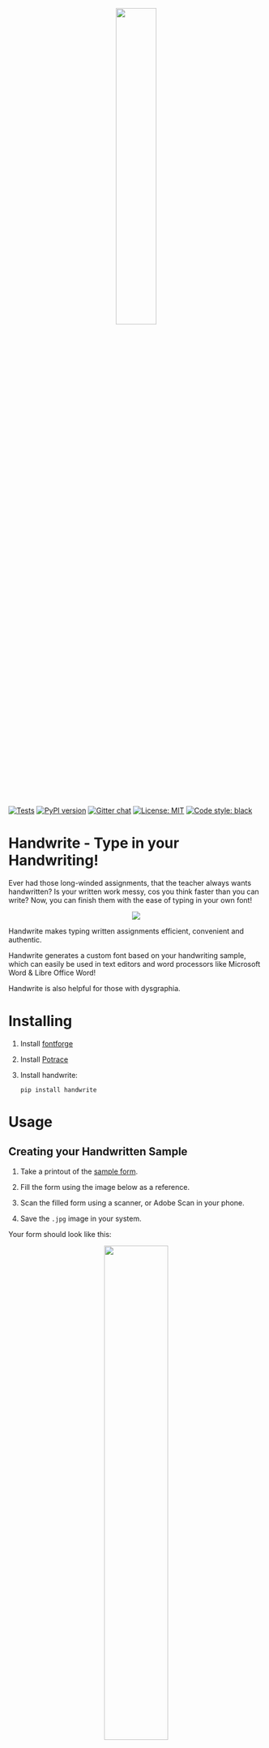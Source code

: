 <p align="center">
    <a href="https://github.com/cod-ed/simulate">
        <img src="https://raw.githubusercontent.com/cod-ed/assets/handwrite/logo.svg" width=40%>
        </img>
    </a>
</p>

[![Tests](https://github.com/cod-ed/handwrite/workflows/Tests/badge.svg)](https://github.com/cod-ed/handwrite/actions)
[![PyPI version](https://img.shields.io/pypi/v/handwrite.svg)](https://pypi.org/project/handwrite)
[![Gitter chat](https://badges.gitter.im/gitterHQ/gitter.svg)](https://gitter.im/codEd-org/handwrite)
[![License: MIT](https://img.shields.io/badge/License-MIT-yellow.svg)](https://opensource.org/licenses/MIT)
[![Code style: black](https://img.shields.io/badge/code%20style-black-000000.svg)](https://github.com/psf/black)

# Handwrite - Type in your Handwriting!

Ever had those long-winded assignments, that the teacher always wants handwritten?
Is your written work messy, cos you think faster than you can write?
Now, you can finish them with the ease of typing in your own font!

<p align="center">
        <img src="https://raw.githubusercontent.com/cod-ed/assets/handwrite/handwrite.gif">
        </img>
</p>

Handwrite makes typing written assignments efficient, convenient and authentic.

Handwrite generates a custom font based on your handwriting sample, which can easily be used in text editors and word processors like Microsoft Word & Libre Office Word!

Handwrite is also helpful for those with dysgraphia.

# Installing

1. Install [fontforge](https://fontforge.org/en-US/)

2. Install [Potrace](http://potrace.sourceforge.net/)

3. Install handwrite:

   ```console
   pip install handwrite
   ```

# Usage

## Creating your Handwritten Sample

1. Take a printout of the [sample form](https://github.com/cod-ed/handwrite/raw/main/handwrite_sample.pdf).

2. Fill the form using the image below as a reference.

3. Scan the filled form using a scanner, or Adobe Scan in your phone.

4. Save the `.jpg` image in your system.

Your form should look like this:

<p align="center">
        <img src="https://raw.githubusercontent.com/cod-ed/assets/handwrite/handwrite_filled_form.jpg" width=50%>
        </img>
</p>

## Creating your font

1. Make sure you have installed `handwrite`, `potrace` & `fontforge`.

2. In a terminal type `handwrite (PATH_TO_IMAGE) (OUTPUT_DIRECTORY)`.
   (You can also type `handwrite -h`, to see all the arguments you can use).

3. Your font will be created as `OUTPUT_DIRECTORY/OUTPUT_FONT_NAME.ttf`. Install the font in your system.

4. Select your font in your word processor and get to work!

Here's the end result!

<p align="center">
        <img src="https://raw.githubusercontent.com/cod-ed/assets/handwrite/handwrite_sentence.png">
        </img>
</p>

# Development

## Linux

1. Install Potrace using apt

   ```console
   sudo apt-get install potrace
   ```

2. Install fontforge

   ```console
   sudo apt-get install fontforge
   ```

   Since the PPA for fontforge is no longer maintained, apt might not work for some users. The preferred way is install is to use the AppImage from: https://fontforge.org/en-US/downloads/

3. Clone the repository or your fork

   ```console
   git clone https://github.com/cod-ed/handwrite
   ```

4. (Optional) Make a virtual environment and activate it

   ```console
   python -m venv .venv
   source .venv/bin/activate
   ```

5. In the project directory run:

   ```console
   pip install -e .[dev]
   ```

6. Make sure the tests run:

   ```console
   python setup.py test
   ```

7. Install pre-commit hooks before contributing:

   ```console
   pre-commit install
   ```

You are ready to go!

## Windows

1. Install [Potrace](http://potrace.sourceforge.net/#downloading) and make sure it's in your PATH.

2. Install [fontforge](https://fontforge.org/en-US/downloads/) and make sure scripting is enabled.

3. Clone the repository or your fork

   ```console
   git clone https://github.com/cod-ed/handwrite
   ```

4. (Optional) Make a virtual environment and activate it

   ```console
   python -m venv .venv
   .venv\Scripts\activate
   ```

5. In the project directory run:

   ```console
   pip install -e .[dev]
   ```

6. Make sure the tests run:

   ```console
   python setup.py test
   ```

7. Install pre-commit hooks before contributing:

   ```console
   pre-commit install
   ```

You are ready to go!

## Credits and Reference

1. [Potrace](http://potrace.sourceforge.net/) algorithm and package has been immensely helpful.

2. [Fontforge](https://fontforge.org/en-US/) for packaging and adjusting font parameters.

3. [Sacha Chua's](https://github.com/sachac) [project](https://github.com/sachac/sachac-hand/) proved to be a great reference for fontforge python.

4. All credit for svgtottf converter goes to this [project](https://github.com/pteromys/svgs2ttf) by [pteromys](https://github.com/pteromys). We made a quite a lot of modifications of our own, but the base script idea was derived from here.
